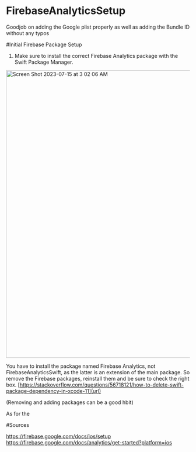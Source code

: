 # FirebaseAnalyticsSetup



Goodjob on adding the Google plist properly as well as adding the Bundle ID without any typos



#Initial Firebase Package Setup

1. Make sure to install the correct Firebase Analytics package with the Swift Package Manager. 

<img width="787" alt="Screen Shot 2023-07-15 at 3 02 06 AM" src="https://github.com/Eashir/FirebaseAnalyticsSetup/assets/20934684/bac188de-37a3-4ab2-8657-f0aba457bd44">

You have to install the package named Firebase Analytics, not FirebaseAnalyticsSwift, as the latter is an extension of the main package. 
So remove the Firebase packages, reinstall them and be sure to check the right box. [https://stackoverflow.com/questions/56718121/how-to-delete-swift-package-dependency-in-xcode-11](url)


(Removing and adding packages can be a good hbit)


As for the 


#Sources

https://firebase.google.com/docs/ios/setup
https://firebase.google.com/docs/analytics/get-started?platform=ios
